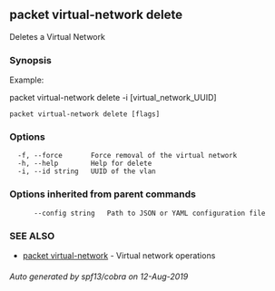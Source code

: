 ## packet virtual-network delete

Deletes a Virtual Network

### Synopsis

Example:

packet virtual-network delete -i [virtual_network_UUID]

	

```
packet virtual-network delete [flags]
```

### Options

```
  -f, --force       Force removal of the virtual network
  -h, --help        Help for delete
  -i, --id string   UUID of the vlan
```

### Options inherited from parent commands

```
      --config string   Path to JSON or YAML configuration file
```

### SEE ALSO

* [packet virtual-network](packet_virtual-network.md)	 - Virtual network operations

###### Auto generated by spf13/cobra on 12-Aug-2019
